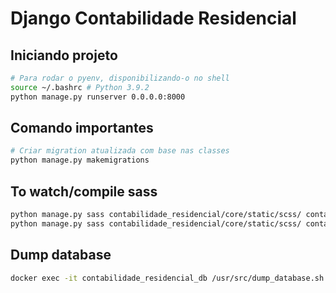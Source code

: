 # Django Contabilidade Residencial

## Iniciando projeto
```sh
# Para rodar o pyenv, disponibilizando-o no shell
source ~/.bashrc # Python 3.9.2
python manage.py runserver 0.0.0.0:8000
```

## Comando importantes
```sh
# Criar migration atualizada com base nas classes
python manage.py makemigrations
```

## To watch/compile sass
```sh
python manage.py sass contabilidade_residencial/core/static/scss/ contabilidade_residencial/core/static/css/ --watch
python manage.py sass contabilidade_residencial/core/static/scss/ contabilidade_residencial/core/static/css/ -t compressed
```

## Dump database

```sh
docker exec -it contabilidade_residencial_db /usr/src/dump_database.sh
```